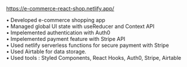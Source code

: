 https://e-commerce-react-shop.netlify.app/

• Developed e-commerce shopping app  
• Managed global UI state with useReducer and Context API     
• Impelemented authentication with Auth0  
• Impelemented payment feature with Stripe API  
• Used netlify serverless functions for secure payment with Stripe      
• Used Airtable for data storage.  
• Used tools : Styled Components, React Hooks, Auth0, Stripe, Airtable
